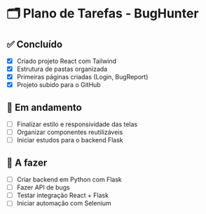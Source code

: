 # 🗂️ Plano de Tarefas - BugHunter

## ✅ Concluído
- [x] Criado projeto React com Tailwind
- [x] Estrutura de pastas organizada
- [x] Primeiras páginas criadas (Login, BugReport)
- [x] Projeto subido para o GitHub

## 🚧 Em andamento
- [ ] Finalizar estilo e responsividade das telas
- [ ] Organizar componentes reutilizáveis
- [ ] Iniciar estudos para o backend Flask

## 📝 A fazer
- [ ] Criar backend em Python com Flask
- [ ] Fazer API de bugs
- [ ] Testar integração React + Flask
- [ ] Iniciar automação com Selenium
